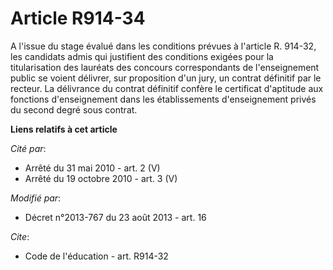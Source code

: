 # Article R914-34

A l'issue du stage évalué dans les conditions prévues à l'article R. 914-32, les candidats admis qui justifient des
conditions exigées pour la titularisation des lauréats des concours correspondants de l'enseignement public se voient
délivrer, sur proposition d'un jury, un contrat définitif par le recteur. La délivrance du contrat définitif confère le
certificat d'aptitude aux fonctions d'enseignement dans les établissements d'enseignement privés du second degré sous
contrat.

**Liens relatifs à cet article**

_Cité par_:

  - Arrêté du 31 mai 2010 - art. 2 (V)
  - Arrêté du 19 octobre 2010 - art. 3 (V)

_Modifié par_:

  - Décret n°2013-767 du 23 août 2013 - art. 16

_Cite_:

  - Code de l'éducation - art. R914-32
